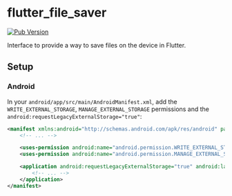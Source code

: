 # flutter_file_saver

[![Pub Version](https://img.shields.io/pub/v/flutter_file_saver)](https://pub.dev/packages/flutter_file_saver)

Interface to provide a way to save files on the device in Flutter.

## Setup

### Android

In your `android/app/src/main/AndroidManifest.xml`, add the `WRITE_EXTERNAL_STORAGE`, `MANAGE_EXTERNAL_STORAGE` permissions and the `android:requestLegacyExternalStorage="true"`:

```xml
<manifest xmlns:android="http://schemas.android.com/apk/res/android" package="com.example.my_app">
    <!-- ... -->

    <uses-permission android:name="android.permission.WRITE_EXTERNAL_STORAGE"/>
    <uses-permission android:name="android.permission.MANAGE_EXTERNAL_STORAGE" />

    <application android:requestLegacyExternalStorage="true" android:label="MyApp" android:name="${applicationName}" android:icon="@mipmap/ic_launcher">
        <!-- ... -->
    </application>
</manifest>
```